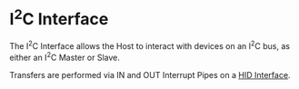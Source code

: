 # I<sup>2</sup>C Interface
The I<sup>2</sup>C Interface allows the Host to interact with devices on an I<sup>2</sup>C bus, as either an I<sup>2</sup>C Master or Slave.

Transfers are performed via IN and OUT Interrupt Pipes on a [HID Interface](Hid.md).
